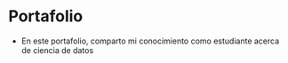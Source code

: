 # Portafolio
- En este portafolio, comparto mi conocimiento como estudiante acerca de ciencia de datos
